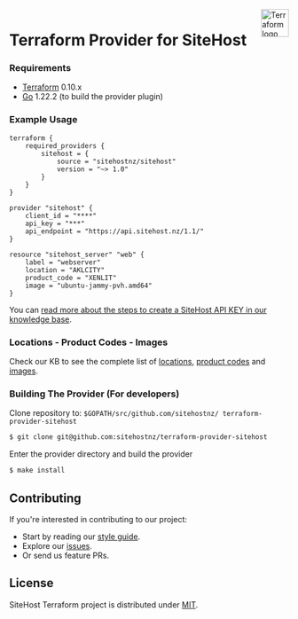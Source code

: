 <a href="https://terraform.io">
    <img src=".github/terraform_logo.svg" alt="Terraform logo" title="Terraform" align="right" height="50" />
</a>

# Terraform Provider for SiteHost

### Requirements

-	[Terraform](https://www.terraform.io/downloads.html) 0.10.x
-	[Go](https://golang.org/doc/install) 1.22.2 (to build the provider plugin)

### Example Usage

```
terraform {
    required_providers {
        sitehost = {
            source = "sitehostnz/sitehost"
            version = "~> 1.0"
        }
    }
}

provider "sitehost" {
    client_id = "****"
    api_key = "***"
    api_endpoint = "https://api.sitehost.nz/1.1/"
}

resource "sitehost_server" "web" {
    label = "webserver"
    location = "AKLCITY"
    product_code = "XENLIT"
    image = "ubuntu-jammy-pvh.amd64"
}
```

You can [read more about the steps to create a SiteHost API KEY in our knowledge base](http://kb.sitehost.nz/developers/api).

### Locations - Product Codes - Images

Check our KB to see the complete list of [locations](http://kb.sitehost.nz/developers/api/locations), [product codes](http://kb.sitehost.nz/developers/api/product-codes) and [images](http://kb.sitehost.nz/developers/api/images).


### Building The Provider (For developers)

Clone repository to: `$GOPATH/src/github.com/sitehostnz/
terraform-provider-sitehost`

```bash
$ git clone git@github.com:sitehostnz/terraform-provider-sitehost
```

Enter the provider directory and build the provider

```bash
$ make install
```

## Contributing
If you're interested in contributing to our project:
- Start by reading our [style guide](https://github.com/sitehostnz/go-style-guide/blob/master/style.md).
- Explore our [issues](https://github.com/sitehostnz/terraform-provider-sitehost/issues).
- Or send us feature PRs.

## License
SiteHost Terraform project is distributed under [MIT](./LICENSE.md).
